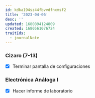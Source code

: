 ```yaml
---
id: kdka194sz44fbvvdfnxmsf2
title: '2023-04-06'
desc: ''
updated: 1680894124809
created: 1680561076724
traitIds:
  - journalNote
---
```


### Cizaro (7-13)
- [X] Terminar pantalla de configuraciones

### Electrónica Análoga I
- [X] Hacer informe de laboratorio